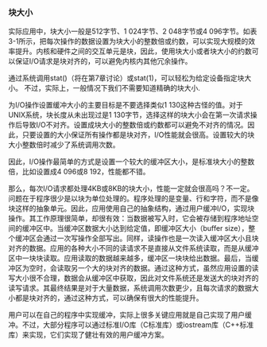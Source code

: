 ### 块大小

实际应用中，块大小一般是512字节、1 024字节、2 048字节或4 096字节。如表3-1所示，把每次操作的数据设置为块大小的整数倍或约数，可以实现大规模的效率提升。内核和硬件之间的交互单元是块，因此，使用块大小或者块大小的约数可以保证I/O请求是块对齐的，可以避免内核内其他冗余操作。

通过系统调用stat()（将在第7章讨论）或stat(1)，可以轻松为给定设备指定块大小。 不过，实际上，一般情况下我们不需要知道精确的块大小.

为I/O操作设置缓冲大小的主要目标是不要选择类似1 130这种古怪的值。对于UNIX系统，块长度从未出现过是1 130字节，选择这样的块大小会在第一次请求操作后导致I/O不对齐。设置成块大小的整数倍或约数都可以避免不对齐的情况。因此，只要设置的大小保证所有操作都是块对齐，I/O性能就会很高。设置较大的块大小整数倍时减少了系统调用次数。

因此，I/O操作最简单的方式是设置一个较大的缓冲区大小，是标准块大小的整数倍，比如设置成4 096或8 192，性能都不错。

那么，每次I/O请求都处理4KB或8KB的块大小，性能一定就会很高吗？不一定。问题在于程序很少是以块为单位处理的。程序处理的是变量、行和字符，而不是像块这样的抽象单元。因此，应用使用自己的抽象结构，通过用户缓冲I/O，实现块操作。其工作原理很简单，却很有效：当数据被写入时，它会被存储到程序地址空间的缓冲区中。当缓冲区数据大小达到给定值，即缓冲区大小（buffer size），整个缓冲区会通过一次写操作全部写出。同样，读操作也是一次读入缓冲区大小且块对齐的数据。应用的各种大小不同的读请求不是直接从文件系统读取，而是从缓冲区中一块块读取。应用读取的数据越来越多，缓冲区一块块给出数据。最后，当缓冲区为空时，会读取另一个大的块对齐的数据。通过这种方式，虽然应用设置的读写大小很不合理，数据会从缓冲区中获取，因此对文件系统还是发送大的块对齐的读写请求。其最终结果是对于大量数据，系统调用次数更少，且每次请求的数据大小都是块对齐的，通过这种方式，可以确保有很大的性能提升。

用户可以在自己的程序中实现缓冲，实际上很多关键应用就是自己实现了用户缓冲。不过，大部分程序可以通过标准I/O库（C标准库）或iostream库（C++标准库）来实现，它们实现了健壮有效的用户缓冲方案。

